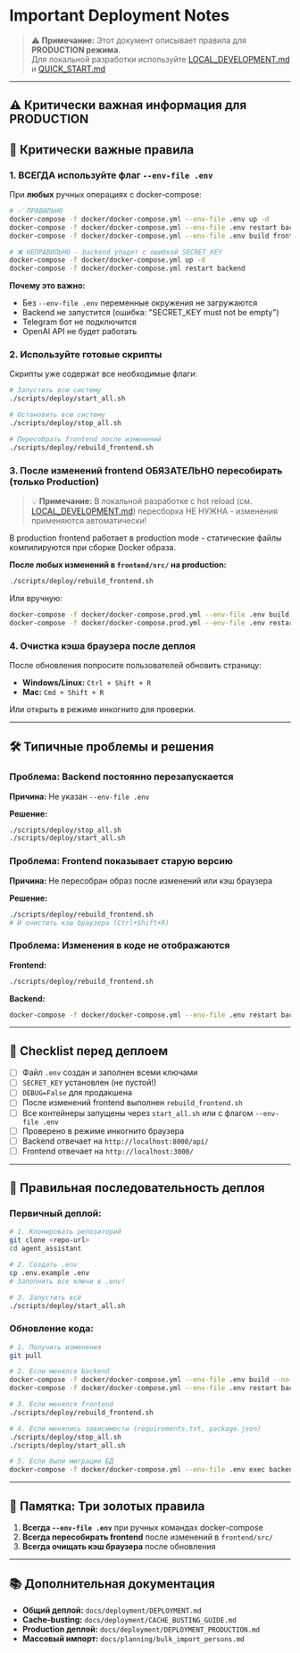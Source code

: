 # Important Deployment Notes

> ⚠️ **Примечание:** Этот документ описывает правила для **PRODUCTION режима**.  
> Для локальной разработки используйте [LOCAL_DEVELOPMENT.md](LOCAL_DEVELOPMENT.md) и [QUICK_START.md](QUICK_START.md)

---

## ⚠️ Критически важная информация для PRODUCTION

## 🔴 Критически важные правила

### 1. ВСЕГДА используйте флаг `--env-file .env`

При **любых** ручных операциях с docker-compose:

```bash
# ✅ ПРАВИЛЬНО
docker-compose -f docker/docker-compose.yml --env-file .env up -d
docker-compose -f docker/docker-compose.yml --env-file .env restart backend
docker-compose -f docker/docker-compose.yml --env-file .env build frontend

# ❌ НЕПРАВИЛЬНО - backend упадет с ошибкой SECRET_KEY
docker-compose -f docker/docker-compose.yml up -d
docker-compose -f docker/docker-compose.yml restart backend
```

**Почему это важно:**
- Без `--env-file .env` переменные окружения не загружаются
- Backend не запустится (ошибка: "SECRET_KEY must not be empty")
- Telegram бот не подключится
- OpenAI API не будет работать

### 2. Используйте готовые скрипты

Скрипты уже содержат все необходимые флаги:

```bash
# Запустить всю систему
./scripts/deploy/start_all.sh

# Остановить всю систему
./scripts/deploy/stop_all.sh

# Пересобрать frontend после изменений
./scripts/deploy/rebuild_frontend.sh
```

### 3. После изменений frontend ОБЯЗАТЕЛЬНО пересобирать (только Production)

> 💡 **Примечание:** В локальной разработке с hot reload (см. [LOCAL_DEVELOPMENT.md](LOCAL_DEVELOPMENT.md)) пересборка НЕ НУЖНА - изменения применяются автоматически!

В production frontend работает в production mode - статические файлы компилируются при сборке Docker образа.

**После любых изменений в `frontend/src/` на production:**

```bash
./scripts/deploy/rebuild_frontend.sh
```

Или вручную:
```bash
docker-compose -f docker/docker-compose.prod.yml --env-file .env build --no-cache frontend
docker-compose -f docker/docker-compose.prod.yml --env-file .env restart frontend nginx
```

### 4. Очистка кэша браузера после деплоя

После обновления попросите пользователей обновить страницу:
- **Windows/Linux:** `Ctrl + Shift + R`
- **Mac:** `Cmd + Shift + R`

Или открыть в режиме инкогнито для проверки.

---

## 🛠️ Типичные проблемы и решения

### Проблема: Backend постоянно перезапускается

**Причина:** Не указан `--env-file .env`

**Решение:**
```bash
./scripts/deploy/stop_all.sh
./scripts/deploy/start_all.sh
```

### Проблема: Frontend показывает старую версию

**Причина:** Не пересобран образ после изменений или кэш браузера

**Решение:**
```bash
./scripts/deploy/rebuild_frontend.sh
# И очистить кэш браузера (Ctrl+Shift+R)
```

### Проблема: Изменения в коде не отображаются

**Frontend:**
```bash
./scripts/deploy/rebuild_frontend.sh
```

**Backend:**
```bash
docker-compose -f docker/docker-compose.yml --env-file .env restart backend
```

---

## 📝 Checklist перед деплоем

- [ ] Файл `.env` создан и заполнен всеми ключами
- [ ] `SECRET_KEY` установлен (не пустой!)
- [ ] `DEBUG=False` для продакшена
- [ ] После изменений frontend выполнен `rebuild_frontend.sh`
- [ ] Все контейнеры запущены через `start_all.sh` или с флагом `--env-file .env`
- [ ] Проверено в режиме инкогнито браузера
- [ ] Backend отвечает на `http://localhost:8000/api/`
- [ ] Frontend отвечает на `http://localhost:3000/`

---

## 🚀 Правильная последовательность деплоя

### Первичный деплой:

```bash
# 1. Клонировать репозиторий
git clone <repo-url>
cd agent_assistant

# 2. Создать .env
cp .env.example .env
# Заполнить все ключи в .env!

# 3. Запустить всё
./scripts/deploy/start_all.sh
```

### Обновление кода:

```bash
# 1. Получить изменения
git pull

# 2. Если менялся backend
docker-compose -f docker/docker-compose.yml --env-file .env build --no-cache backend
docker-compose -f docker/docker-compose.yml --env-file .env restart backend

# 3. Если менялся frontend
./scripts/deploy/rebuild_frontend.sh

# 4. Если менялись зависимости (requirements.txt, package.json)
./scripts/deploy/stop_all.sh
./scripts/deploy/start_all.sh

# 5. Если были миграции БД
docker-compose -f docker/docker-compose.yml --env-file .env exec backend python manage.py migrate
```

---

## 🎯 Памятка: Три золотых правила

1. **Всегда `--env-file .env`** при ручных командах docker-compose
2. **Всегда пересобирать frontend** после изменений в `frontend/src/`
3. **Всегда очищать кэш браузера** после обновления

---

## 📚 Дополнительная документация

- **Общий деплой:** `docs/deployment/DEPLOYMENT.md`
- **Cache-busting:** `docs/deployment/CACHE_BUSTING_GUIDE.md`
- **Production деплой:** `docs/deployment/DEPLOYMENT_PRODUCTION.md`
- **Массовый импорт:** `docs/planning/bulk_import_persons.md`


